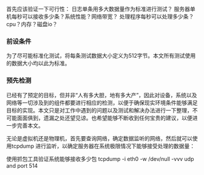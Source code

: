 首先应该验证一下可行性：
日志单条用多大数据量作为标准进行测试？
服务器单机每秒可以接收多少条？系统性能？网络带宽？
处理程序每秒可以处理多少条？cpu？内存？磁盘io？

### 前设条件

为了尽可能标准化测试，将每条测试数据大小定义为512字节。本文所有测试使用的数据大小均以此为标准。

### 预先检测

已经有了预定的目标，但并非“人有多大胆，地有多大产”，因此对设备，系统以及网络等一切涉及到的组件都要进行相应的检测，以便于确保现实环境条件能够满足目标的实现。本文只是对工作中遇到的问题以及测试和解决办法进行一下整理，不可能面面俱到，遗漏之处还望见谅。也希望能够不断收到任何宝贵的建议，以便进一步完善本文。

无论是虚拟机还是物理机，首先要查询网络，确定数据监听的网络，然后就可以使用tcpdump 进行监听，以确定服务器在系统极限情况下能够接受处理的数据量：

使用抓包工具验证系统能够接收多少包
tcpdump -i eth0 -w /dev/null -vvv udp and port 514
